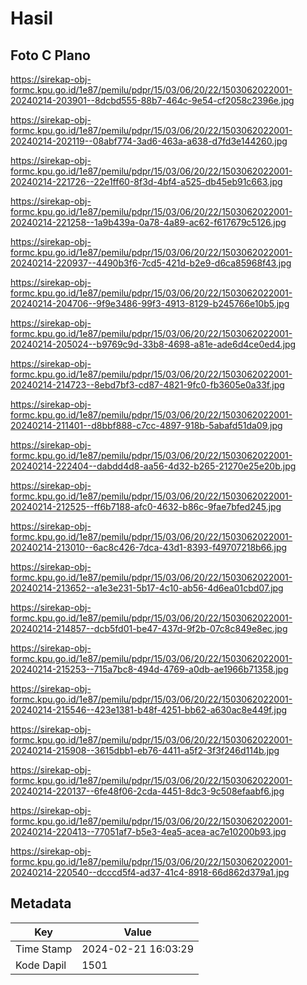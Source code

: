 # Hasil

## Foto C Plano

https://sirekap-obj-formc.kpu.go.id/1e87/pemilu/pdpr/15/03/06/20/22/1503062022001-20240214-203901--8dcbd555-88b7-464c-9e54-cf2058c2396e.jpg

https://sirekap-obj-formc.kpu.go.id/1e87/pemilu/pdpr/15/03/06/20/22/1503062022001-20240214-202119--08abf774-3ad6-463a-a638-d7fd3e144260.jpg

https://sirekap-obj-formc.kpu.go.id/1e87/pemilu/pdpr/15/03/06/20/22/1503062022001-20240214-221726--22e1ff60-8f3d-4bf4-a525-db45eb91c663.jpg

https://sirekap-obj-formc.kpu.go.id/1e87/pemilu/pdpr/15/03/06/20/22/1503062022001-20240214-221258--1a9b439a-0a78-4a89-ac62-f617679c5126.jpg

https://sirekap-obj-formc.kpu.go.id/1e87/pemilu/pdpr/15/03/06/20/22/1503062022001-20240214-220937--4490b3f6-7cd5-421d-b2e9-d6ca85968f43.jpg

https://sirekap-obj-formc.kpu.go.id/1e87/pemilu/pdpr/15/03/06/20/22/1503062022001-20240214-204706--9f9e3486-99f3-4913-8129-b245766e10b5.jpg

https://sirekap-obj-formc.kpu.go.id/1e87/pemilu/pdpr/15/03/06/20/22/1503062022001-20240214-205024--b9769c9d-33b8-4698-a81e-ade6d4ce0ed4.jpg

https://sirekap-obj-formc.kpu.go.id/1e87/pemilu/pdpr/15/03/06/20/22/1503062022001-20240214-214723--8ebd7bf3-cd87-4821-9fc0-fb3605e0a33f.jpg

https://sirekap-obj-formc.kpu.go.id/1e87/pemilu/pdpr/15/03/06/20/22/1503062022001-20240214-211401--d8bbf888-c7cc-4897-918b-5abafd51da09.jpg

https://sirekap-obj-formc.kpu.go.id/1e87/pemilu/pdpr/15/03/06/20/22/1503062022001-20240214-222404--dabdd4d8-aa56-4d32-b265-21270e25e20b.jpg

https://sirekap-obj-formc.kpu.go.id/1e87/pemilu/pdpr/15/03/06/20/22/1503062022001-20240214-212525--ff6b7188-afc0-4632-b86c-9fae7bfed245.jpg

https://sirekap-obj-formc.kpu.go.id/1e87/pemilu/pdpr/15/03/06/20/22/1503062022001-20240214-213010--6ac8c426-7dca-43d1-8393-f49707218b66.jpg

https://sirekap-obj-formc.kpu.go.id/1e87/pemilu/pdpr/15/03/06/20/22/1503062022001-20240214-213652--a1e3e231-5b17-4c10-ab56-4d6ea01cbd07.jpg

https://sirekap-obj-formc.kpu.go.id/1e87/pemilu/pdpr/15/03/06/20/22/1503062022001-20240214-214857--dcb5fd01-be47-437d-9f2b-07c8c849e8ec.jpg

https://sirekap-obj-formc.kpu.go.id/1e87/pemilu/pdpr/15/03/06/20/22/1503062022001-20240214-215253--715a7bc8-494d-4769-a0db-ae1966b71358.jpg

https://sirekap-obj-formc.kpu.go.id/1e87/pemilu/pdpr/15/03/06/20/22/1503062022001-20240214-215546--423e1381-b48f-4251-bb62-a630ac8e449f.jpg

https://sirekap-obj-formc.kpu.go.id/1e87/pemilu/pdpr/15/03/06/20/22/1503062022001-20240214-215908--3615dbb1-eb76-4411-a5f2-3f3f246d114b.jpg

https://sirekap-obj-formc.kpu.go.id/1e87/pemilu/pdpr/15/03/06/20/22/1503062022001-20240214-220137--6fe48f06-2cda-4451-8dc3-9c508efaabf6.jpg

https://sirekap-obj-formc.kpu.go.id/1e87/pemilu/pdpr/15/03/06/20/22/1503062022001-20240214-220413--77051af7-b5e3-4ea5-acea-ac7e10200b93.jpg

https://sirekap-obj-formc.kpu.go.id/1e87/pemilu/pdpr/15/03/06/20/22/1503062022001-20240214-220540--dcccd5f4-ad37-41c4-8918-66d862d379a1.jpg


## Metadata

| Key        | Value               |
| ---------- | ------------------- |
| Time Stamp | 2024-02-21 16:03:29 |
| Kode Dapil | 1501                |



